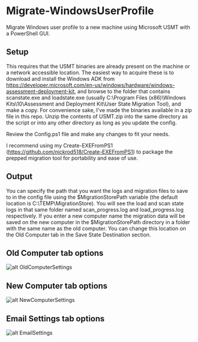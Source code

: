 # Migrate-WindowsUserProfile
Migrate Windows user profile to a new machine using Microsoft USMT with a PowerShell GUI.

## Setup
This requires that the USMT binaries are already present on the machine or a network accessible location. The easiest way to acquire these is to download and install the Windows ADK from https://developer.microsoft.com/en-us/windows/hardware/windows-assessment-deployment-kit, and browse to the folder that contains scanstate.exe and loadstate.exe (usually C:\Program Files (x86)\Windows Kits\10\Assessment and Deployment Kit\User State Migration Tool), and make a copy. For convenience sake, I've made the binaries available in a zip file in this repo. Unzip the contents of USMT.zip into the same directory as the script or into any other directory as long as you update the config.

Review the Config.ps1 file and make any changes to fit your needs.

I recommend using my Create-EXEFromPS1 (https://github.com/nickrod518/Create-EXEFromPS1) to package the prepped migration tool for portability and ease of use.

## Output
You can specify the path that you want the logs and migration files to save to in the config file using the $MigrationStorePath variable (the default location is C:\TEMP\MigrationStore). You will see the load and scan state logs in that same folder named scan_progress.log and load_progress.log respectively. If you enter a new computer name the migration data will be saved on the new computer in the $MigrationStorePath directory in a folder with the same name as the old computer. You can change this location on the Old Computer tab in the Save State Destination section.

## Old Computer tab options
![alt OldComputerSettings](https://github.com/nickrod518/Migrate-WindowsUserProfile/blob/master/images/OldComputer.png)

## New Computer tab options
![alt NewComputerSettings](https://github.com/nickrod518/Migrate-WindowsUserProfile/blob/master/images/NewComputer.png)

## Email Settings tab options
![alt EmailSettings](https://github.com/nickrod518/Migrate-WindowsUserProfile/blob/master/images/EmailSettings.png)